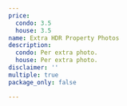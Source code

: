 ```yaml
---
price:
  condo: 3.5
  house: 3.5
name: Extra HDR Property Photos
description:
  condo: Per extra photo.
  house: Per extra photo.
disclaimer: ''
multiple: true
package_only: false

---
```

